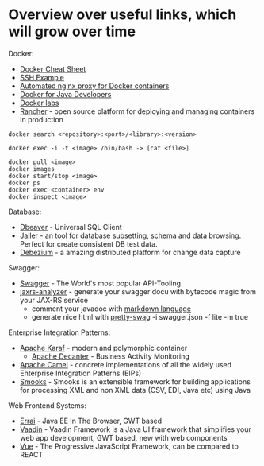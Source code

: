 # Overview over useful links, which will grow over time

Docker:

* [Docker Cheat Sheet](https://github.com/wsargent/docker-cheat-sheet)
* [SSH Example](https://docs.docker.com/engine/examples/running_ssh_service/)
* [Automated nginx proxy for Docker containers](http://blog.florianlopes.io/host-multiple-websites-on-single-host-docker/)
* [Docker for Java Developers](https://github.com/docker/labs/tree/master/developer-tools/java)
* [Docker labs](https://github.com/docker/labs/tree/master/beginner)
* [Rancher](http://rancher.com/) - open source platform for deploying and managing containers in production

```
docker search <repository>:<port>/<library>:<version>

docker exec -i -t <image> /bin/bash -> [cat <file>]

docker pull <image>
docker images
docker start/stop <image>
docker ps
docker exec <container> env
docker inspect <image>
```

Database:

* [Dbeaver](http://dbeaver.jkiss.org/) - Universal SQL Client
* [Jailer](https://github.com/Wisser/Jailer) - an tool for database subsetting, schema and data browsing. Perfect for create consistent DB test data.
* [Debezium](http://debezium.io/) - a amazing distributed platform for change data capture

Swagger:

* [Swagger](http://swagger.io/) - The World's most popular API-Tooling
* [jaxrs-analyzer](https://github.com/sdaschner/jaxrs-analyzer) - generate your swagger docu with bytecode magic from your JAX-RS service
  * comment your javadoc with [markdown language](https://github.com/adam-p/markdown-here/wiki/Markdown-Cheatsheet#lines)
  * generate nice html with [pretty-swag](https://github.com/twskj/pretty-swag) -i swagger.json -f lite -m true

Enterprise Integration Patterns:

* [Apache Karaf](https://karaf.apache.org/) - modern and polymorphic container
  - [Apache Decanter](https://karaf.apache.org/projects.html#decanter) - Business Activity Monitoring
* [Apache Camel](http://camel.apache.org/) - concrete implementations of all the widely used Enterprise Integration Patterns (EIPs)
* [Smooks](http://www.smooks.org/) - Smooks is an extensible framework for building applications for processing XML and non XML data (CSV, EDI, Java etc) using Java

Web Frontend Systems:

* [Errai](http://erraiframework.org/) - Java EE In The Browser, GWT based
* [Vaadin](https://vaadin.com/) - Vaadin Framework is a Java UI framework that simplifies your web app development, GWT based, new with web components
* [Vue](https://vuejs.org/) - The Progressive JavaScript Framework, can be compared to REACT
